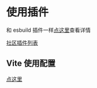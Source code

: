 # 使用插件

和 esbuild 插件一样[点这里](https://esbuild.docschina.org/plugins/#using-plugins)查看详情

[社区插件列表](https://github.com/esbuild/community-plugins)

## Vite 使用配置

[点这里](https://cn.vitejs.dev/guide/using-plugins.html)
